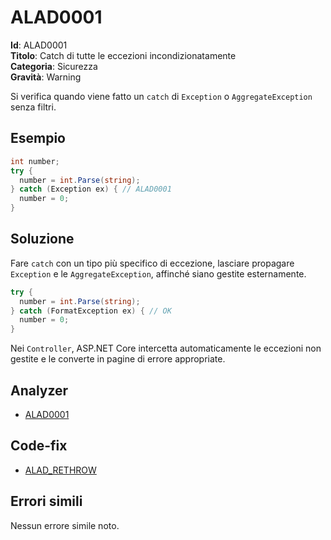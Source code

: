 <!--
SPDX-FileCopyrightText: 2022 ALAD SRL <info@alad.cloud>

SPDX-License-Identifier: MIT
-->

# ALAD0001

**Id**: ALAD0001\
**Titolo**: Catch di tutte le eccezioni incondizionatamente\
**Categoria**: Sicurezza\
**Gravità**: Warning

Si verifica quando viene fatto un `catch` di `Exception` o `AggregateException`
senza filtri.


## Esempio

```csharp
int number;
try {
  number = int.Parse(string);
} catch (Exception ex) { // ALAD0001
  number = 0;
}
```


## Soluzione

Fare `catch` con un tipo più specifico di eccezione, lasciare propagare
`Exception` e le `AggregateException`, affinché siano gestite esternamente.

```csharp
try {
  number = int.Parse(string);
} catch (FormatException ex) { // OK
  number = 0;
}
```

Nei `Controller`, ASP.NET Core intercetta automaticamente le eccezioni non
gestite e le converte in pagine di errore appropriate.


## Analyzer

* [ALAD0001](../../src/Alad.CodeAnalyzer/Security/AllExceptionsCaughtAnalyzer.cs)


## Code-fix

* [ALAD_RETHROW](../../src/Alad.CodeAnalyzer.CodeFixes/RethrowExceptionCodeFixProvider.cs)


## Errori simili

Nessun errore simile noto.
